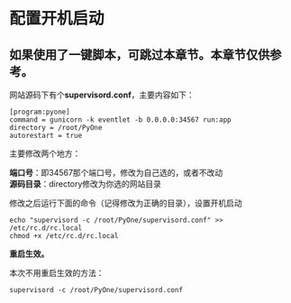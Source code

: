 # 配置开机启动

## **如果使用了一键脚本，可跳过本章节。本章节仅供参考。**

网站源码下有个**supervisord.conf**，主要内容如下：

```text
[program:pyone]
command = gunicorn -k eventlet -b 0.0.0.0:34567 run:app
directory = /root/PyOne
autorestart = true
```

主要修改两个地方：

**端口号**：即34567那个端口号，修改为自己选的，或者不改动  
**源码目录**：directory修改为你选的网站目录

修改之后运行下面的命令（记得修改为正确的目录），设置开机启动

```text
echo "supervisord -c /root/PyOne/supervisord.conf" >> /etc/rc.d/rc.local
chmod +x /etc/rc.d/rc.local
```

**重启生效。**

本次不用重启生效的方法：

```text
supervisord -c /root/PyOne/supervisord.conf
```

